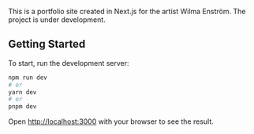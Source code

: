 This is a portfolio site created in Next.js for the artist Wilma Enström. The project is under development.

## Getting Started

To start, run the development server:

```bash
npm run dev
# or
yarn dev
# or
pnpm dev
```

Open [http://localhost:3000](http://localhost:3000) with your browser to see the result.
